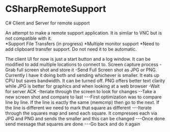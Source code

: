 # CSharpRemoteSupport
C# Client and Server for remote support

An attempt to make a remote support application.  It is similar to VNC but is not compatible with it.  
*Support File Transfers (in progress)
*Multiple monitor support
*Need to add clipboard transfer support.  Do not need it to be automatic.

The client UI for now is just a start button and a log window.  It can be modified to add multiple locations to connect to.
Screen capture process
-Grab full screen shot and store it
-Send Full Screen shot as JPG or PNG.  Currently I have it doing both and sending whichever is smaller.  It eats up CPU but saves bandwidth.  It can be turned off.  PNG offers better text clarity while JPG is better for graphics and when looking at a web browser
-Wait for server ACK 
-Iteriate through the screen to look for changes
--Take a new screen shot and compare to last
---First optimization was to compare line by line.  If the line is eactly the same (memcmp) then go to the next.  If the line is different we need to mark that square as different
---Iterate through the squares map and send each square.  It compresses each via JPG and PNG and sends the smaller and this can be changed
---Once done send message that squares are done
---Go back and do it again

